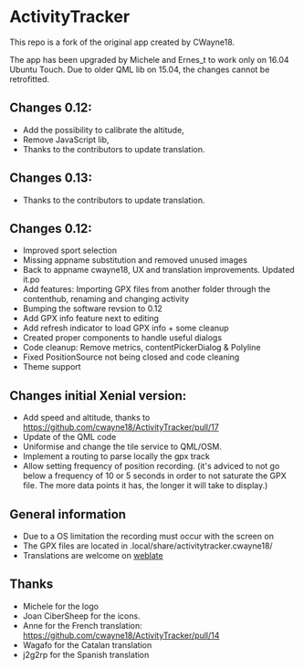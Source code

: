

# ActivityTracker
This repo is a fork of the original app created by CWayne18.

The app has been upgraded by Michele and Ernes_t to work only on 16.04 Ubuntu Touch.
Due to older QML lib on 15.04, the changes cannot be retrofitted.

## Changes 0.12:
- Add the possibility to calibrate the altitude,
- Remove JavaScript lib,
- Thanks to the contributors to update translation.

## Changes 0.13:
- Thanks to the contributors to update translation.

## Changes 0.12:
- Improved sport selection
- Missing appname substitution and removed unused images
- Back to appname cwayne18, UX and translation improvements. Updated it.po
- Add features: Importing GPX files from another folder through the contenthub, renaming and changing activity
- Bumping the software revsion to 0.12
- Add GPX info feature next to editing
- Add refresh indicator to load GPX info + some cleanup
- Created proper components to handle useful dialogs
- Code cleanup: Remove metrics, contentPickerDialog & Polyline
- Fixed PositionSource not being closed and code cleaning
- Theme support

## Changes initial Xenial version:
- Add speed and altitude, thanks to https://github.com/cwayne18/ActivityTracker/pull/17
- Update of the QML code
- Uniformise and change the tile service to QML/OSM.
- Implement a routing to parse locally the gpx track
- Allow setting frequency of position recording. (it's adviced to not go below a frequency of 10 or 5 seconds in order to not saturate the GPX file. The more data points it has, the longer it will take to display.)

## General information
 - Due to a OS limitation the recording must occur with the screen on
 - The GPX files are located in .local/share/activitytracker.cwayne18/
 - Translations are welcome on [weblate](https://hosted.weblate.org/projects/activity-tracker/translations/)

 ## Thanks
  - Michele for the logo
  - Joan CiberSheep for the icons.
  - Anne for the French translation: https://github.com/cwayne18/ActivityTracker/pull/14
  - Wagafo for the Catalan translation
  - j2g2rp for the Spanish translation
